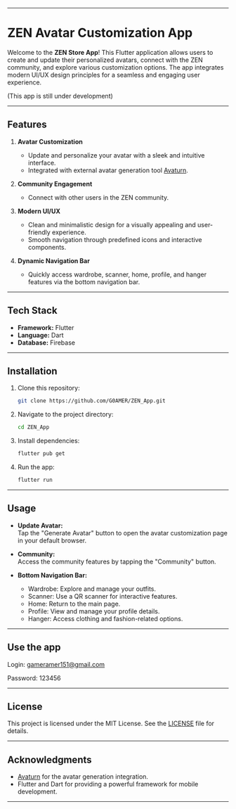 
---

# ZEN Avatar Customization App

Welcome to the **ZEN Store App**! This Flutter application allows users to create and update their personalized avatars, connect with the ZEN community, and explore various customization options. The app integrates modern UI/UX design principles for a seamless and engaging user experience.

(This app is still under development)

---

## Features

1. **Avatar Customization**
    - Update and personalize your avatar with a sleek and intuitive interface.
    - Integrated with external avatar generation tool [Avaturn](https://hub.avaturn.me/create/scan).

2. **Community Engagement**
    - Connect with other users in the ZEN community.

3. **Modern UI/UX**
    - Clean and minimalistic design for a visually appealing and user-friendly experience.
    - Smooth navigation through predefined icons and interactive components.

4. **Dynamic Navigation Bar**
    - Quickly access wardrobe, scanner, home, profile, and hanger features via the bottom navigation bar.

---



## Tech Stack

- **Framework:** Flutter
- **Language:** Dart
- **Database:** Firebase

---

## Installation

1. Clone this repository:
   ```bash
   git clone https://github.com/G0AMER/ZEN_App.git
   ```
2. Navigate to the project directory:
   ```bash
   cd ZEN_App
   ```
3. Install dependencies:
   ```bash
   flutter pub get
   ```
4. Run the app:
   ```bash
   flutter run
   ```

---

## Usage

- **Update Avatar:**  
  Tap the "Generate Avatar" button to open the avatar customization page in your default browser.

- **Community:**  
  Access the community features by tapping the "Community" button.

- **Bottom Navigation Bar:**
    - Wardrobe: Explore and manage your outfits.
    - Scanner: Use a QR scanner for interactive features.
    - Home: Return to the main page.
    - Profile: View and manage your profile details.
    - Hanger: Access clothing and fashion-related options.

---
## Use the app
Login: gameramer151@gmail.com

Password: 123456

---
## License

This project is licensed under the MIT License. See the [LICENSE](LICENSE) file for details.

---

## Acknowledgments

- [Avaturn](https://avaturn.me) for the avatar generation integration.
- Flutter and Dart for providing a powerful framework for mobile development.

---

